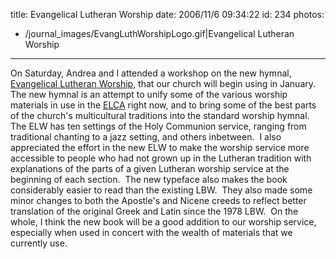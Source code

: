 title: Evangelical Lutheran Worship
date: 2006/11/6 09:34:22
id: 234
photos:
- /journal_images/EvangLuthWorshipLogo.gif|Evangelical Lutheran Worship
---
On Saturday, Andrea and I attended a workshop on the new hymnal, [Evangelical Lutheran Worship](http://www2.augsburgfortress.org/worship/evangelicallutheranworship/), that our church will begin using in January.  The new hymnal is an attempt to unify some of the various worship materials in use in the [ELCA](http://www.elca.org) right now, and to bring some of the best parts of the church's multicultural traditions into the standard worship hymnal.  The ELW has ten settings of the Holy Communion service, ranging from traditional chanting to a jazz setting, and others inbetween.  I also appreciated the effort in the new ELW to make the worship service more accessible to people who had not grown up in the Lutheran tradition with explanations of the parts of a given Lutheran worship service at the beginning of each section.  The new typeface also makes the book considerably easier to read than the existing LBW.  They also made some minor changes to both the Apostle's and Nicene creeds to reflect better translation of the original Greek and Latin since the 1978 LBW.  On the whole, I think the new book will be a good addition to our worship service, especially when used in concert with the wealth of materials that we currently use.